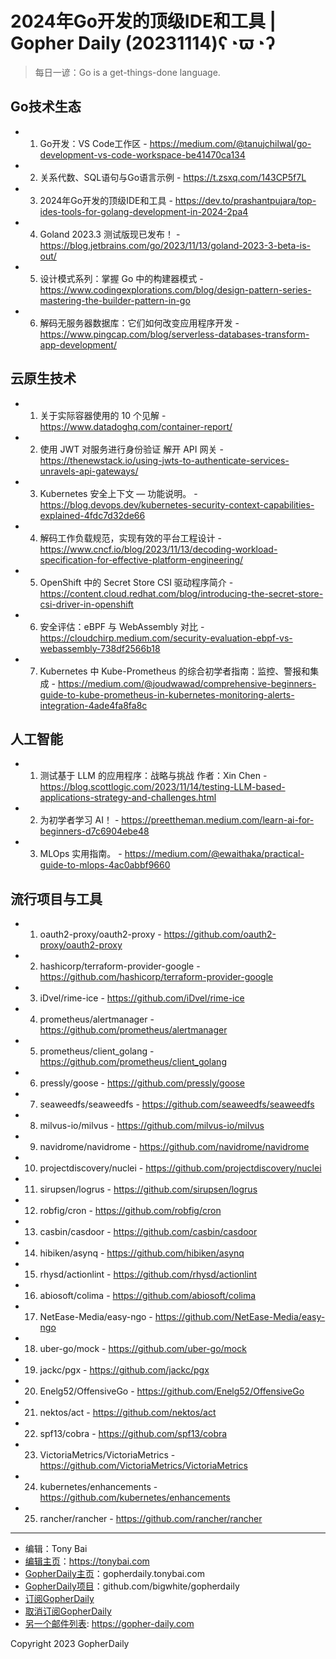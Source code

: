 # 2024年Go开发的顶级IDE和工具 | Gopher Daily (20231114)ʕ◔ϖ◔ʔ

>每日一谚：Go is a get-things-done language.

## Go技术生态


- 1. Go开发：VS Code工作区 - https://medium.com/@tanujchilwal/go-development-vs-code-workspace-be41470ca134

- 2. 关系代数、SQL语句与Go语言示例 - https://t.zsxq.com/143CP5f7L

- 3. 2024年Go开发的顶级IDE和工具 - https://dev.to/prashantpujara/top-ides-tools-for-golang-development-in-2024-2pa4

- 4. Goland 2023.3 测试版现已发布！ - https://blog.jetbrains.com/go/2023/11/13/goland-2023-3-beta-is-out/

- 5. 设计模式系列：掌握 Go 中的构建器模式 - https://www.codingexplorations.com/blog/design-pattern-series-mastering-the-builder-pattern-in-go

- 6. 解码无服务器数据库：它们如何改变应用程序开发 - https://www.pingcap.com/blog/serverless-databases-transform-app-development/


## 云原生技术


- 1. 关于实际容器使用的 10 个见解 - https://www.datadoghq.com/container-report/

- 2. 使用 JWT 对服务进行身份验证 解开 API 网关 - https://thenewstack.io/using-jwts-to-authenticate-services-unravels-api-gateways/

- 3. Kubernetes 安全上下文 — 功能说明。 - https://blog.devops.dev/kubernetes-security-context-capabilities-explained-4fdc7d32de66

- 4. 解码工作负载规范，实现有效的平台工程设计 - https://www.cncf.io/blog/2023/11/13/decoding-workload-specification-for-effective-platform-engineering/

- 5. OpenShift 中的 Secret Store CSI 驱动程序简介 - https://content.cloud.redhat.com/blog/introducing-the-secret-store-csi-driver-in-openshift

- 6. 安全评估：eBPF 与 WebAssembly 对比 - https://cloudchirp.medium.com/security-evaluation-ebpf-vs-webassembly-738df2566b18

- 7. Kubernetes 中 Kube-Prometheus 的综合初学者指南：监控、警报和集成 - https://medium.com/@joudwawad/comprehensive-beginners-guide-to-kube-prometheus-in-kubernetes-monitoring-alerts-integration-4ade4fa8fa8c


## 人工智能


- 1. 测试基于 LLM 的应用程序：战略与挑战 作者：Xin Chen - https://blog.scottlogic.com/2023/11/14/testing-LLM-based-applications-strategy-and-challenges.html

- 2. 为初学者学习 AI！ - https://preettheman.medium.com/learn-ai-for-beginners-d7c6904ebe48

- 3. MLOps 实用指南。 - https://medium.com/@ewaithaka/practical-guide-to-mlops-4ac0abbf9660


## 流行项目与工具


- 1. oauth2-proxy/oauth2-proxy - https://github.com/oauth2-proxy/oauth2-proxy

- 2. hashicorp/terraform-provider-google - https://github.com/hashicorp/terraform-provider-google

- 3. iDvel/rime-ice - https://github.com/iDvel/rime-ice

- 4. prometheus/alertmanager - https://github.com/prometheus/alertmanager

- 5. prometheus/client_golang - https://github.com/prometheus/client_golang

- 6. pressly/goose - https://github.com/pressly/goose

- 7. seaweedfs/seaweedfs - https://github.com/seaweedfs/seaweedfs

- 8. milvus-io/milvus - https://github.com/milvus-io/milvus

- 9. navidrome/navidrome - https://github.com/navidrome/navidrome

- 10. projectdiscovery/nuclei - https://github.com/projectdiscovery/nuclei

- 11. sirupsen/logrus - https://github.com/sirupsen/logrus

- 12. robfig/cron - https://github.com/robfig/cron

- 13. casbin/casdoor - https://github.com/casbin/casdoor

- 14. hibiken/asynq - https://github.com/hibiken/asynq

- 15. rhysd/actionlint - https://github.com/rhysd/actionlint

- 16. abiosoft/colima - https://github.com/abiosoft/colima

- 17. NetEase-Media/easy-ngo - https://github.com/NetEase-Media/easy-ngo

- 18. uber-go/mock - https://github.com/uber-go/mock

- 19. jackc/pgx - https://github.com/jackc/pgx

- 20. Enelg52/OffensiveGo - https://github.com/Enelg52/OffensiveGo

- 21. nektos/act - https://github.com/nektos/act

- 22. spf13/cobra - https://github.com/spf13/cobra

- 23. VictoriaMetrics/VictoriaMetrics - https://github.com/VictoriaMetrics/VictoriaMetrics

- 24. kubernetes/enhancements - https://github.com/kubernetes/enhancements

- 25. rancher/rancher - https://github.com/rancher/rancher


----

- 编辑：Tony Bai
- [编辑主页](https://tonybai.com)：https://tonybai.com
- [GopherDaily主页](https://gopherdaily.tonybai.com)：gopherdaily.tonybai.com
- [GopherDaily项目](https://github.com/bigwhite/gopherdaily)：github.com/bigwhite/gopherdaily
- [订阅GopherDaily](https://gopherdaily.tonybai.com/subscribe)
- [取消订阅GopherDaily](https://gopherdaily.tonybai.com/unsubscribe)
- [另一个邮件列表](https://gopher-daily.com): https://gopher-daily.com

Copyright 2023 GopherDaily
